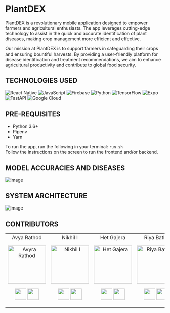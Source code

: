 # PlantDEX

PlantDEX is a revolutionary mobile application designed to empower farmers and agricultural enthusiasts. The app leverages cutting-edge technology to assist in the quick and accurate identification of plant diseases, making crop management more efficient and effective.

Our mission at PlantDEX is to support farmers in safeguarding their crops and ensuring bountiful harvests. By providing a user-friendly platform for disease identification and treatment recommendations, we aim to enhance agricultural productivity and contribute to global food security.

## TECHNOLOGIES USED
![React Native](https://img.shields.io/badge/react_native-%2320232a.svg?style=for-the-badge&logo=react&logoColor=%2361DAFB)
![JavaScript](https://img.shields.io/badge/javascript-%23323330.svg?style=for-the-badge&logo=javascript&logoColor=%23F7DF1E)
![Firebase](https://img.shields.io/badge/firebase-%23039BE5.svg?style=for-the-badge&logo=firebase)
![Python](https://img.shields.io/badge/python-3670A0?style=for-the-badge&logo=python&logoColor=ffdd54)
![TensorFlow](https://img.shields.io/badge/TensorFlow-%23FF6F00.svg?style=for-the-badge&logo=TensorFlow&logoColor=white)
![Expo](https://img.shields.io/badge/expo-1C1E24?style=for-the-badge&logo=expo&logoColor=#D04A37)
![FastAPI](https://img.shields.io/badge/FastAPI-005571?style=for-the-badge&logo=fastapi)
![Google Cloud](https://img.shields.io/badge/GoogleCloud-%234285F4.svg?style=for-the-badge&logo=google-cloud&logoColor=white)

## PRE-REQUISITES

- Python 3.6+
- Pipenv
- Yarn

To run the app, run the following in your terminal: `run.sh` <br/>
Follow the instructions on the screen to run the frontend and/or backend.

## MODEL ACCURACIES AND DISEASES

![image](https://github.com/cereal-hecker/plantDEX/assets/103428174/4453821a-63b3-4155-a8a8-98eeaa5f17a1)


## SYSTEM ARCHITECTURE

![image](https://github.com/cereal-hecker/plantDEX/assets/103428174/64f9aec1-943f-45c2-8ab4-6bd33d44a1fc)

## CONTRIBUTORS 
<table align="center">
<tr align="center">

<td>
Avya Rathod

<p align="center">
<img src = "https://avatars.githubusercontent.com/u/27121364?v=4"  height="120" alt="Avyra Rathod">
</p>
<p align="center">
<a href = "https://github.com/AvyaRathod"><img src = "http://www.iconninja.com/files/241/825/211/round-collaboration-social-github-code-circle-network-icon.svg" width="36" height = "36"/></a>
<a href = "https://www.linkedin.com/in/avya-rathod-38b635225/">
<img src = "http://www.iconninja.com/files/863/607/751/network-linkedin-social-connection-circular-circle-media-icon.svg" width="36" height="36"/>
</a>
</p>
</td>

<td>
Nikhil I

<p align="center">
<img src = "https://avatars.githubusercontent.com/u/66690978?v=4"  height="120" alt="Nikhil I">
</p>
<p align="center">
<a href = "https://github.com/ironnicko"><img src = "http://www.iconninja.com/files/241/825/211/round-collaboration-social-github-code-circle-network-icon.svg" width="36" height = "36"/></a>
<a href = "https://www.linkedin.com/in/nikhil-ivannan/">
<img src = "http://www.iconninja.com/files/863/607/751/network-linkedin-social-connection-circular-circle-media-icon.svg" width="36" height="36"/>
</a>
</p>
</td>


<td>
Het Gajera

<p align="center">
<img src = "https://avatars.githubusercontent.com/u/103428174?v=4"  height="120" alt="Het Gajera">
</p>
<p align="center">
<a href = "https://github.com/het03"><img src = "http://www.iconninja.com/files/241/825/211/round-collaboration-social-github-code-circle-network-icon.svg" width="36" height = "36"/></a>
<a href = "https://www.linkedin.com/in/het-gajera-83984925a/">
<img src = "http://www.iconninja.com/files/863/607/751/network-linkedin-social-connection-circular-circle-media-icon.svg" width="36" height="36"/>
</a>
</p>
</td>

<td>
Riya Batla

<p align="center">
<img src = "https://avatars.githubusercontent.com/u/91269087?v=4"  height="120" alt="Riya Batla">
</p>
<p align="center">
<a href = "https://github.com/cereal-hecker"><img src = "http://www.iconninja.com/files/241/825/211/round-collaboration-social-github-code-circle-network-icon.svg" width="36" height = "36"/></a>
<a href = "https://www.linkedin.com/in/riya-batla/">
<img src = "http://www.iconninja.com/files/863/607/751/network-linkedin-social-connection-circular-circle-media-icon.svg" width="36" height="36"/>
</a>
</p>
</td>

<td>
Hrithik Reddy

<p align="center">
<img src = "https://avatars.githubusercontent.com/u/94508892?v=4"  height="120" alt="Hrithik Reddy">
</p>
<p align="center">
<a href = "https://github.com/Hrithik2212"><img src = "http://www.iconninja.com/files/241/825/211/round-collaboration-social-github-code-circle-network-icon.svg" width="36" height = "36"/></a>
<a href = "https://www.linkedin.com/in/hrithik-reddy-0879a7207/">
<img src = "http://www.iconninja.com/files/863/607/751/network-linkedin-social-connection-circular-circle-media-icon.svg" width="36" height="36"/>
</a>
</p>
</td>

<td>
Pratham Gohil

<p align="center">
<img src = "https://avatars.githubusercontent.com/u/20819172?v=4"  height="120" alt="Pratham Gohil">
</p>
<p align="center">
<a href = "https://github.com/pratham751"><img src = "http://www.iconninja.com/files/241/825/211/round-collaboration-social-github-code-circle-network-icon.svg" width="36" height = "36"/></a>
<a href = "">
<img src = "http://www.iconninja.com/files/863/607/751/network-linkedin-social-connection-circular-circle-media-icon.svg" width="36" height="36"/>
</a>
</p>
</td>

</table>

